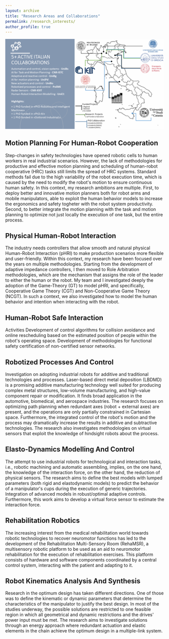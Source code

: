 ```yaml
---
layout: archive
title: "Research Areas and Collaborations"
permalink: /research_interests/
author_profile: true
---
```


![Active Collaborations at Jun. 2023](./images/collaborations.png "Italian Collaboration Network")

Motion Planning For Human-Robot Cooperation
------

Step-changes in safety technologies have opened robotic cells to human workers in real industrial scenarios. However, the lack of methodologies for productive and effective motion planning and scheduling of human-robot cooperative (HRC) tasks still limits the spread of HRC systems. Standard methods fail due to the high variability of the robot execution time, which is caused by the need to modify the robot's motion to ensure continuous human safety.
In this context, my research ambitions are multiple.
First, to deploy better and innovative motion planners both for robot arms and mobile manipulators, able to exploit the human behavior models to increase the ergonomics and safety togheter with the robot system productivity.
Second, to better integrate the motion planning with the task and motion planning to optimize not just locally the execution of one task, but the entire process.

Physical Human-Robot Interaction
------

The industry needs controllers that allow smooth and natural physical Human-Robot Interaction (pHRI) to make production scenarios more flexible and user-friendly.
Within this context, my research have been focused over the years on multiple methodologies. Starting from the development of adaptive impedance controllers, I then moved to Role Arbitration methodologies, which are the mechanism that assigns the role of the leader to either the human or the robot. My team and I investigated deeply the adoption of the Game-Theory (GT) to model pHRI, and specifically, Cooperative Game Theory (CGT) and Non-Cooperative Game Theory (NCGT). In such a context, we also investigated how to model the human behavior and intention when interacting with the robot.

Human-Robot Safe Interaction
------

Activities Development of control algorithms for collision avoidance
and online rescheduling based on the estimated position of people
within the robot's operating space. Development of methodologies for
functional safety certification of non-certified sensor networks.

Robotized Processes And Control
------

Investigation on adopting industrial robots for additive and
traditional technologies and processes. Laser-based direct metal
deposition (LBDMD) is a promising additive manufacturing technology
well suited for producing complex metal structures, low-volume
manufacturing, and high-value component repair or modification. It
finds broad application in the automotive, biomedical, and aerospace
industries. The research focuses on optimizing path planning when
redundant axes (robot + external axes) are present, and the
operations are only partially constrained in Cartesian space.
Furthermore, the integrated control of the robot's motion and the
process may dramatically increase the results in additive and
subtractive technologies. The research also investigates
methodologies on virtual sensors that exploit the knowledge of
hindsight robots about the process.

Elasto-Dynamics Modelling And Control
------

The attempt to use industrial robots for technological and
interaction tasks, i.e., robotic machining and automatic assembling,
implies, on the one hand, the knowledge of the interaction force, on
the other hand, the reduction of physical sensors. The research aims
to define the best models with lumped parameters (both rigid and
elastodynamic models) to predict the behavior of a manipulator's
cups during the execution of generic trajectories. Integration of
advanced models in robust/optimal adaptive controls. Furthermore,
this work aims to develop a virtual force sensor to estimate the
interaction force.

Rehabilitation Robotics
------

The increasing interest from the medical rehabilitation world
towards robotic technologies to recover neuromotor functions has led
to the development of the Rehabilitation Multi-Sensory Room
(RehaMSR), a multisensory robotic platform to be used as an aid to
neuromotor rehabilitation for the execution of rehabilitation
exercises. This platform consists of hardware and software
components coordinated by a central control system, interacting with
the patient and adapting to it.

Robot Kinematics Analysis And Synthesis
-------

Research in the optimum design has taken different directions. One
of those was to define the kinematic or dynamic parameters that
determine the characteristics of the manipulator to justify the best
design. In most of the studies underway, the possible solutions are
restricted to one feasible region in which all geometrical and
dynamic restrictions and the drives' power input must be met. The
research aims to investigate solutions through an energy approach
where redundant actuation and elastic elements in the chain achieve
the optimum design in a multiple-link system.
